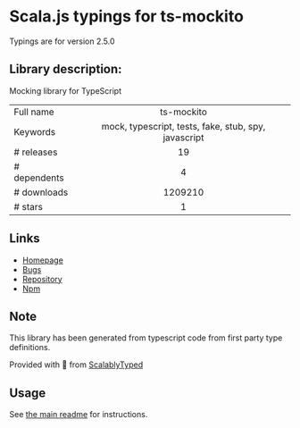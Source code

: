 
# Scala.js typings for ts-mockito

Typings are for version 2.5.0

## Library description:
Mocking library for TypeScript

|                    |                 |
| ------------------ | :-------------: |
| Full name          | ts-mockito |
| Keywords           | mock, typescript, tests, fake, stub, spy, javascript |
| # releases         | 19 |
| # dependents       | 4 |
| # downloads        | 1209210 |
| # stars            | 1 |

## Links
- [Homepage](https://github.com/NagRock/ts-mockito#readme)
- [Bugs](https://github.com/NagRock/ts-mockito/issues)
- [Repository](https://github.com/NagRock/ts-mockito)
- [Npm](https://www.npmjs.com/package/ts-mockito)
    


## Note
This library has been generated from typescript code from first party type definitions.

Provided with :purple_heart: from [ScalablyTyped](https://github.com/oyvindberg/ScalablyTyped)

## Usage
See [the main readme](../../readme.md) for instructions.


